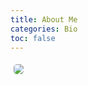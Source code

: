 ```yaml
---
title: About Me
categories: Bio
toc: false
---
```

<img src="https://res.cloudinary.com/alchemist-cookbook/image/upload/w_200,f_auto/anthony-russano/me.jpg" style="border-radius: 5px; float:left; margin: 5px;">